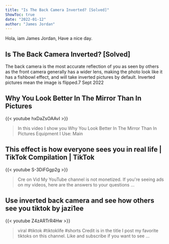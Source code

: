 ```yaml
---
title: "Is The Back Camera Inverted? [Solved]"
ShowToc: true 
date: "2022-01-12"
author: "James Jordan" 
---
```


Hola, iam James Jordan, Have a nice day.
## Is The Back Camera Inverted? [Solved]
The back camera is the most accurate reflection of you as seen by others as the front camera generally has a wider lens, making the photo look like it has a fishbowl effect, and will take inverted pictures by default. Inverted pictures mean the image is flipped.7 Sept 2022

## Why You Look Better In The Mirror Than In Pictures
{{< youtube hxDaZsOAAvI >}}
>In this video I show you Why You Look Better In The Mirror Than In Pictures Equipment I Use: Main 

## This effect is how everyone sees you in real life | TikTok Compilation | TikTok
{{< youtube S-3DiFGgp2g >}}
>Cre on Vid My YouTube channel is not monetized. If you're seeing ads on my videos, here are the answers to your questions ...

## Use inverted back camera and see how others see you tiktok by jazi1ee
{{< youtube Z4zARTrR4Hw >}}
>viral #tiktok #tiktoklife #shorts Credit is in the title I post my favorite tiktoks on this channel. Like and subscribe if you want to see ...

